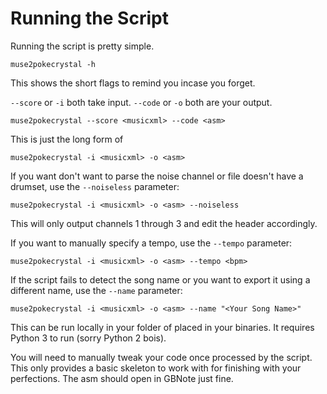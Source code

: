 # Running the Script

Running the script is pretty simple.

```
muse2pokecrystal -h
```
This shows the short flags to remind you incase you forget.

`--score` or `-i` both take input.
`--code` or `-o` both are your output.


```
muse2pokecrystal --score <musicxml> --code <asm>
```
This is just the long form of
```
muse2pokecrystal -i <musicxml> -o <asm>
```

If you want don't want to parse the noise channel or file doesn't have a drumset,
use the `--noiseless` parameter:
```
muse2pokecrystal -i <musicxml> -o <asm> --noiseless
```
This will only output channels 1 through 3 and edit the header accordingly.

If you want to manually specify a tempo, use the `--tempo` parameter:
```
muse2pokecrystal -i <musicxml> -o <asm> --tempo <bpm>
```

If the script fails to detect the song name or you want to export it using a different name,
use the `--name` parameter:
```
muse2pokecrystal -i <musicxml> -o <asm> --name "<Your Song Name>"
```

This can be run locally in your folder of placed in your binaries.
It requires Python 3 to run (sorry Python 2 bois).

You will need to manually tweak your code once processed by the script.
This only provides a basic skeleton to work with for finishing with your perfections.
The asm should open in GBNote just fine.

